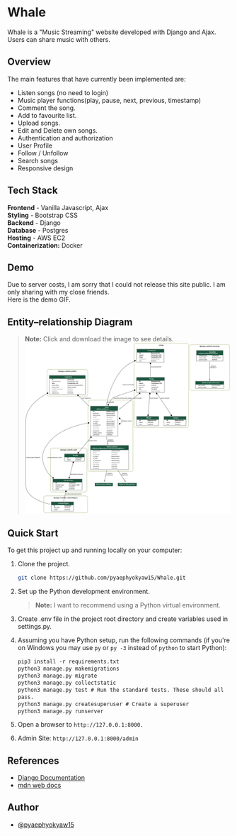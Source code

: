# Whale
Whale is a "Music Streaming" website developed with Django and Ajax. Users can share music with others.

## Overview
The main features that have currently been implemented are:

* Listen songs (no need to login)
* Music player functions(play, pause, next, previous, timestamp)
* Comment the song.
* Add to favourite list.
* Upload songs.
* Edit and Delete own songs.
* Authentication and authorization
* User Profile
* Follow / Unfollow
* Search songs
* Responsive design

## Tech Stack

**Frontend** - Vanilla Javascript, Ajax   
**Styling** - Bootstrap CSS   
**Backend** - Django    
**Database** - Postgres  
**Hosting** - AWS EC2   
**Containerization:** Docker  

## Demo
Due to server costs, I am sorry that I could not release this site public. I am only sharing with my close friends.  
Here is the demo GIF.

## Entity–relationship Diagram
> **Note:** Click and download the image to see details.
![Entity–relationship model](https://github.com/pyaephyokyaw15/Whale/blob/main/ERD.png)


## Quick Start

To get this project up and running locally on your computer:

1. Clone the project.

   ```bash
   git clone https://github.com/pyaephyokyaw15/Whale.git
   ```
1. Set up the Python development environment.
   > **Note:** I want to recommend using a Python virtual environment.
   
1. Create .env file in the project root directory and create variables used in settings.py.

1. Assuming you have Python setup, run the following commands (if you're on Windows you may use `py` or `py -3` instead of `python` to start Python):
   ```
   pip3 install -r requirements.txt
   python3 manage.py makemigrations
   python3 manage.py migrate
   python3 manage.py collectstatic
   python3 manage.py test # Run the standard tests. These should all pass.
   python3 manage.py createsuperuser # Create a superuser
   python3 manage.py runserver
   ```
1. Open a browser to `http://127.0.0.1:8000.`
 
1. Admin Site: `http://127.0.0.1:8000/admin`

## References

* [Django Documentation](https://docs.djangoproject.com/en/4.1/)
* [mdn web docs](https://developer.mozilla.org/en-US/docs/Learn)

## Author

- [@pyaephyokyaw15](https://github.com/pyaephyokyaw15/)

